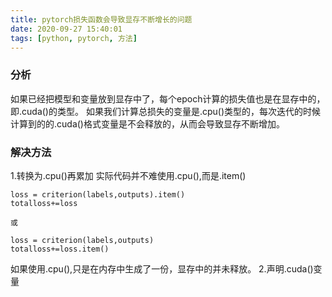 ```yaml
---
title: pytorch损失函数会导致显存不断增长的问题
date: 2020-09-27 15:40:01
tags: [python, pytorch, 方法]
---
```

### 分析
如果已经把模型和变量放到显存中了，每个epoch计算的损失值也是在显存中的，即.cuda()的类型。
如果我们计算总损失的变量是.cpu()类型的，每次迭代的时候计算到的的.cuda()格式变量是不会释放的，从而会导致显存不断增加。
### 解决方法
1.转换为.cpu()再累加
实际代码并不难使用.cpu(),而是.item()
```
loss = criterion(labels,outputs).item()
totalloss+=loss

或

loss = criterion(labels,outputs)
totalloss+=loss.item()
```
如果使用.cpu(),只是在内存中生成了一份，显存中的并未释放。
2.声明.cuda()变量
